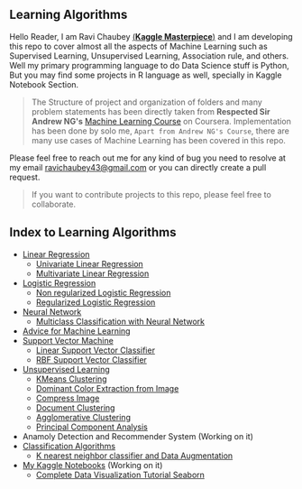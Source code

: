 ## Learning Algorithms

Hello Reader,
I am Ravi Chaubey [(**Kaggle Masterpiece**)](https://www.kaggle.com/ravichaubey1506) and I am developing this repo to cover almost all the aspects of Machine Learning such as Supervised Learning, Unsupervised Learning, Association rule, and others. Well my primary programming language to do Data Science stuff is Python, But you may find some projects in R language as well, specially in Kaggle Notebook Section.

>The Structure of project and organization of folders and many problem statements has been directly taken from **Respected Sir Andrew NG's** [Machine Learning Course](https://www.coursera.org/learn/machine-learning) on Coursera. Implementation has been done by solo me, `Apart from Andrew NG's Course`, there are many use cases of Machine Learning has been covered in this repo.

Please feel free to reach out me for any kind of bug you need to resolve at my email [ravichaubey43@gmail.com](mailto:ravichaubey43@gmail.com) or you can directly create a pull request.

>If you want to contribute projects to this repo, please feel free to collaborate.

## Index to Learning Algorithms

* [Linear Regression](https://github.com/ravichaubey/Learning-Algorithms/tree/main/Linear%20Regression)
  * [Univariate Linear Regression](https://github.com/ravichaubey/Learning-Algorithms/blob/main/Linear%20Regression/Linear%20Regression%20with%20One%20Variable.ipynb)
  * [Multivariate Linear Regression](https://github.com/ravichaubey/Learning-Algorithms/blob/main/Linear%20Regression/Linear%20Regression%20with%20Multiple%20Variable.ipynb)
* [Logistic Regression](https://github.com/ravichaubey/Learning-Algorithms/tree/main/Logistic%20Regression)
  * [Non regularized Logistic Regression](https://github.com/ravichaubey/Learning-Algorithms/blob/main/Logistic%20Regression/Logistic%20-%20Non%20Regularised%20%26%20Regularised.ipynb)
  * [Regularized Logistic Regression](https://github.com/ravichaubey/Learning-Algorithms/blob/main/Logistic%20Regression/Logistic%20-%20Non%20Regularised%20%26%20Regularised.ipynb)
* [Neural Network](https://github.com/ravichaubey/Learning-Algorithms/tree/main/Neural%20Network)
  * [Multiclass Classification with Neural Network](https://github.com/ravichaubey/Learning-Algorithms/blob/main/Neural%20Network/Multiclass%20Classification%20with%20NN.ipynb)
* [Advice for Machine Learning](https://github.com/ravichaubey/Learning-Algorithms/tree/main/Advice%20for%20ML)
* [Support Vector Machine](https://github.com/ravichaubey/Learning-Algorithms/tree/main/Support%20Vector%20Machine)
  * [Linear Support Vector Classifier](https://github.com/ravichaubey/Learning-Algorithms/blob/main/Support%20Vector%20Machine/Linear%20SVM.ipynb)
  * [RBF Support Vector Classifier](https://github.com/ravichaubey/Learning-Algorithms/blob/main/Support%20Vector%20Machine/RBF%20SVM.ipynb)
* [Unsupervised Learning](https://github.com/ravichaubey/Learning-Algorithms/tree/main/Unsupervised%20Learning)
  * [KMeans Clustering](https://github.com/ravichaubey/Learning-Algorithms/tree/main/Unsupervised%20Learning/KMeans%20Clustering)
  * [Dominant Color Extraction from Image](https://github.com/ravichaubey/Learning-Algorithms/tree/main/Unsupervised%20Learning/Dominant%20Colour%20Extraction)
  * [Compress Image](https://github.com/ravichaubey/Learning-Algorithms/tree/main/Unsupervised%20Learning/Image%20Compression)
  * [Document Clustering](https://github.com/ravichaubey/Learning-Algorithms/tree/main/Unsupervised%20Learning/Agglomerative%20Clustering)
  * [Agglomerative Clustering](https://github.com/ravichaubey/Learning-Algorithms/tree/main/Unsupervised%20Learning/Agglomerative%20Clustering)
  * [Principal Component Analysis](https://github.com/ravichaubey/Learning-Algorithms/tree/main/Unsupervised%20Learning/PCA)
* Anamoly Detection and Recommender System (Working on it)
* [Classification Algorithms](https://github.com/ravichaubey/Learning-Algorithms/tree/main/Classification%20Algorithms)
  * [K nearest neighbor classifier and Data Augmentation](https://github.com/ravichaubey/Learning-Algorithms/tree/main/Classification%20Algorithms/KNN%20Classifier) 
* [My Kaggle Notebooks](https://www.kaggle.com/ravichaubey1506/code) (Working on it)
  * [Complete Data Visualization Tutorial Seaborn](https://www.kaggle.com/ravichaubey1506/v2-complete-data-visualization-with-seaborn)
